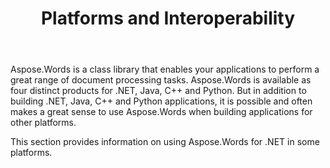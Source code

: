 ﻿---
title: Platforms and Interoperability
type: docs
description: "Use Aspose.Words to build applications for .NET, Java, C ++, Python, as well as other platforms such as Azure, Visual Studio, PHP, and more to perform a wide variety of document processing tasks."
weight: 40
url: /net/platforms-and-interoperability/
aliases: [/net/plugins/]
---

Aspose.Words is a class library that enables your applications to perform a great range of document processing tasks. Aspose.Words is available as four distinct products for .NET, Java, C++ and Python. But in addition to building .NET, Java, C++ and Python applications, it is possible and often makes a great sense to use Aspose.Words when building applications for other platforms.

This section provides information on using Aspose.Words for .NET in some platforms.

